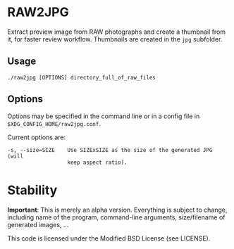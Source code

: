 RAW2JPG
=============

Extract preview image from RAW photographs and create a thumbnail from it, for
faster review workflow. Thumbnails are created in the `jpg` subfolder.

Usage
-----

    ./raw2jpg [OPTIONS] directory_full_of_raw_files

Options
-------

Options may be specified in the command line or in a config file in
`$XDG_CONFIG_HOME/raw2jpg.conf`.

Current options are:

    -s, --size=SIZE    Use SIZExSIZE as the size of the generated JPG (will
                       keep aspect ratio).


Stability
=========

**Important**: This is merely an alpha version. Everything is subject to
change, including name of the program, command-line arguments, size/filename of
generated images, ...

This code is licensed under the Modified BSD License (see LICENSE).
